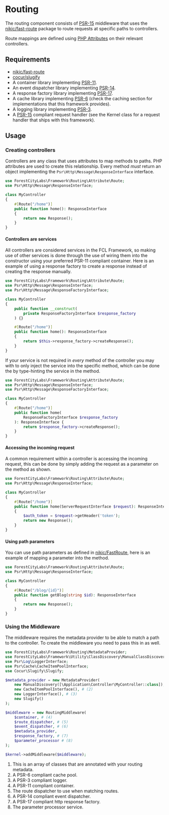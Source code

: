 # Routing

The routing component consists of [PSR-15](https://www.php-fig.org/psr/psr-15/) middleware that uses the [nikic/fast-route](https://packagist.org/packages/nikic/fast-route) package to route requests at specific paths to controllers.

Route mappings are defined using [PHP Attributes](https://www.php.net/manual/en/language.attributes.overview.php) on their relevant controllers.

## Requirements

* [nikic/fast-route](https://packagist.org/packages/nikic/fast-route)
* [cocur/slugify](https://packagist.org/packages/cocur/slugify)
* A container library implementing [PSR-11](https://www.php-fig.org/psr/psr-11).
* An event dispatcher library implementing [PSR-14](https://www.php-fig.org/psr/psr-14).
* A response factory library implementing [PSR-17](https://www.php-fig.org/psr/psr-17).
* A cache library implementing [PSR-6](https://www.php-fig.org/psr/psr-6) (check the caching section for implementations that this framework provides).
* A logging library implementing [PSR-3](https://www.php-fig.org/psr/psr-3).
* A [PSR-15](https://www.php-fig.org/psr/psr-15/) compliant request handler (see the Kernel class for a request handler that ships with this framework).

## Usage

### Creating controllers

Controllers are any class that uses attributes to map methods to paths. PHP attributes are used to create this relationship. Every method _must_ return an object implementing the `Psr\Http\Message\ResponseInterface` interface.

```php title="Example controller" 
use ForestCityLabs\Framework\Routing\Attribute\Route;
use Psr\Http\Message\ResponseInterface;

class MyController
{
    #[Route("/home")]
    public function home(): ResponseInterface
    {
        return new Response();
    }
}
```

#### Controllers are services

All controllers are considered services in the FCL Framework, so making use of other services is done through the use of wiring them into the constructor using your preferred PSR-11 compliant container. Here is an example of using a response factory to create a response instead of creating the response manually.

```php title="Example service use in a controller"
use ForestCityLabs\Framework\Routing\Attribute\Route;
use Psr\Http\Message\ResponseInterface;
use Psr\Http\Message\ResponseFactoryInterface;

class MyController
{
    public function __construct(
        private ResponseFactoryInterface $response_factory
    ) {}

    #[Route("/home")]
    public function home(): ResponseInterface
    {
        return $this->response_factory->createResponse();
    }
}
```

If your service is not required in _every_ method of the controller you may with to only inject the service into the specific method, which can be done the by type-hinting the service in the method.

```php title="Using a service in a single method"
use ForestCityLabs\Framework\Routing\Attribute\Route;
use Psr\Http\Message\ResponseInterface;
use Psr\Http\Message\ResponseFactoryInterface;

class MyController
{
    #[Route("/home")]
    public function home(
        ResponseFactoryInterface $response_factory
    ): ResponseInterface {
        return $response_factory->createResponse();
    }
}
```

#### Accessing the incoming request

A common requirement within a controller is accessing the incoming request, this can be done by simply adding the request as a parameter on the method as shown.

```php title="Accessing the incoming request"
use ForestCityLabs\Framework\Routing\Attribute\Route;
use Psr\Http\Message\ResponseInterface;

class MyController
{
    #[Route("/home")]
    public function home(ServerRequestInterface $request): ResponseInterface
    {
        $auth_token = $request->getHeader('token');
        return new Response();
    }
}
```

#### Using path parameters

You can use path parameters as defined in [nikic/FastRoute](https://github.com/nikic/FastRoute), here is an example of mapping a parameter into the method.

```php title="Parameters in paths"
use ForestCityLabs\Framework\Routing\Attribute\Route;
use Psr\Http\Message\ResponseInterface;

class MyController
{
    #[Route("/blog/{id}")]
    public function getBlog(string $id): ResponseInterface
    {
        return new Response();
    }
}
```

### Using the Middleware

The middleware requires the metadata provider to be able to match a path to the controller. To create the middleware you need to pass this in as well.

```php title="Middleware usage example"
use ForestCityLabs\Framework\Routing\MetadataProvider;
use ForestCityLabs\Framework\Utility\ClassDiscovery\ManualClassDiscovery;
use Psr\Log\LoggerInterface;
use Psr\Cache\CacheItemPoolInterface;
use Cocur\Slugify\Slugify;

$metadata_provider = new MetadataProvider(
    new ManualDiscovery([\Application\Controller\MyController::class]), # (1)
    new CacheItemPoolInterface(), # (2)
    new LoggerInterface(), # (3)
    new Slugify()
);

$middleware = new RoutingMiddleware(
    $container, # (4)
    $route_dispatcher, # (5)
    $event_dispatcher, # (6)
    $metadata_provider,
    $response_factory, # (7)
    $parameter_processor # (8)
);

$kernel->addMiddleware($middleware);
```

1. This is an array of classes that are annotated with your routing metadata.
2. A PSR-6 compliant cache pool.
3. A PSR-3 compliant logger.
4. A PSR-11 compliant container.
5. The route dispatcher to use when matching routes.
6. A PSR-14 compliant event dispatcher.
7. A PSR-17 compliant http response factory.
8. The parameter processor service.

